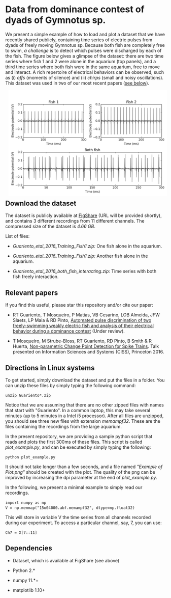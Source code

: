 Data from dominance contest of dyads of Gymnotus sp.
====

We present a simple example of how to load and plot a dataset that we
have recently shared publicly, containing time series of electric
pulses from dyads of freely moving Gymnotus sp. Because both fish are
completely free to swim, *a challenge* is to detect which pulses were
discharged by each of the fish. The figure below gives a glimpse of
the dataset: there are two time series where fish 1 and 2 were alone
in the aquarium (top panels), and a third time series where both fish
were in the same aquarium, free to move and interact. A rich
repertoire of electrical behaviors can be observed, such as (i) _offs_
(moments of silence) and (ii) _chirps_ (small and noisy
oscillations). This dataset was used in two of our most recent papers
([see
below](https://github.com/thmosqueiro/gymnotools/tree/master/examples/JPhysiol_Paris%20Example%20Reading%20Data#relevant-papers)).

<img
src="https://github.com/neurobiofisica/gymnotools/raw/master/examples/Data%20from%20dominance%20contest%20of%20dyads%20of%20Gymnotus%20sp./Example%20of%20Plot.png"
width=500px style="float: left; margin: 0 0 10px 10px;" />


Download the dataset
---

The dataset is publicly available at [FigShare]() (URL will be
provided shortly), and contains 3 different recordings from 11
different channels. The compressed size of the dataset is _4.66
GB_.

List of files:

* _Guariento_etal_2016_Training_Fish1.zip:_ One fish alone in the
  aquarium.

* _Guariento_etal_2016_Training_Fish1.zip:_ Another fish alone in the
  aquarium.

* _Guariento_etal_2016_both_fish_interacting.zip:_ Time series with
  both fish freely interaction.


Relevant papers
---

If you find this useful, please star this repository and/or cite our paper:

* RT Guariento, T Mosqueiro, P Matias, VB Cesarino, LOB Almeida, JFW
  Slaets, LP Maia & RD Pinto, [Automated pulse discrimination of two
  freely-swimming weakly electric fish and analysis of their
  electrical behavior during a dominance
  contest](https://www.researchgate.net/publication/304787186_Automated_pulse_discrimination_of_two_freely-swimming_weakly_electric_fish_and_analysis_of_their_electrical_behavior_during_a_dominance_contest)
  (Under review).

* T Mosqueiro, M Strube-Bloss, RT Guariento, RD Pinto, B Smith & R
  Huerta, [Non-parametric Change Point Detection for Spike
  Trains](https://www.researchgate.net/publication/292982370_Non-parametric_Change_Point_Detection_for_Spike_Trains?ev=prf_pub). Talk
  presented on Information Sciences and Systems (CISS), Princeton
  2016.


Directions in Linux systems
---

To get started, simply download the dataset and put the files in a
folder. You can unzip these files by simply typing the following
command:
```
unzip Guariento*.zip
```
Notice that we are assuming that there are no other zipped files with
names that start with "Guariento". In a common laptop, this may take
several minutes (up to 5 minutes in a Intel i5 processor). After all
files are unzipped, you should see three new files with extension
_memampf32_. These are the files containing the recordings from the
large aquarium.

In the present repository, we are providing a sample python script
that reads and plots the first 300ms of these files. This script is
called _plot_example.py_, and can be executed by simply typing the
following:
```
python plot_example.py
```
It should not take longer than a few seconds, and a file named
_"Example of Plot.png"_ should be created with the plot. The quality
of the png can be improved by increasing the dpi parameter at the end
of _plot_example.py_.

In the following, we present a minimal example to simply read our
recordings.
```
import numpy as np
V = np.memmap("15o04000.abf.memampf32", dtype=np.float32)
```
This will store in variable V the time series from all channels
recorded during our experiment. To access a particular channel, say,
7, you can use:
```
Ch7 = X[7::11]
```



Dependencies
---

* Dataset, which is available at FigShare (see above)

* Python 2.*

* numpy 11.*+

* matplotlib 1.10+
